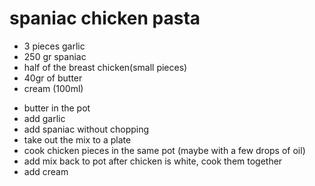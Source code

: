 # spaniac chicken pasta

- 3 pieces garlic
- 250 gr spaniac
- half of the breast chicken(small pieces)
- 40gr of butter
- cream (100ml)


* butter in the pot
* add garlic
* add spaniac without chopping
* take out the mix to a plate
* cook chicken pieces in the same pot (maybe with a few drops of oil)
* add mix back to pot after chicken is white, cook them together
* add cream
